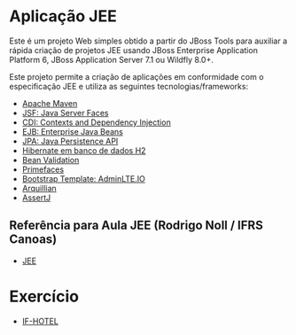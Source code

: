 # Aplicação JEE
Este é um projeto Web simples obtido a partir do JBoss Tools para auxiliar a rápida criação de projetos JEE usando JBoss Enterprise Application Platform 6, JBoss Application Server 7.1 ou Wildfly 8.0+.  

Este projeto permite a criação de aplicações em conformidade com o especificação JEE e utiliza as seguintes tecnologias/frameworks:
 - [Apache Maven](https://maven.apache.org/)
 - [JSF: Java Server Faces](http://www.oracle.com/technetwork/java/javaee/javaserverfaces-139869.html)
 - [CDI: Contexts and Dependency Injection](http://docs.oracle.com/javaee/6/tutorial/doc/giwhl.html)
 - [EJB: Enterprise Java Beans](http://docs.oracle.com/javaee/6/tutorial/doc/gijsz.html)
 - [JPA: Java Persistence API](http://docs.oracle.com/javaee/6/tutorial/doc/bnbpz.html)
 - [Hibernate em banco de dados H2](http://hibernate.org/)
 - [Bean Validation](http://beanvalidation.org/)
 - [Primefaces](https://www.primefaces.org/)
 - [Bootstrap Template: AdminLTE.IO](https://adminlte.io/)
 - [Arquillian](http://arquillian.org/)
 - [AssertJ](http://joel-costigliola.github.io/assertj/)
 
## Referência para Aula JEE (Rodrigo Noll / IFRS Canoas)
 - [JEE](https://aula-java.github.io/aulas/jee/)

# Exercício
 - [IF-HOTEL](https://app.moqups.com/rnoll/LI5pmePpl3/view)
